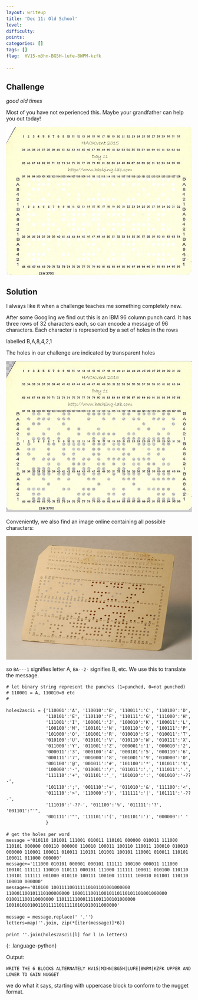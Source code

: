 ```yaml
---
layout: writeup
title: 'Dec 11: Old School'
level:
difficulty:
points:
categories: []
tags: []
flag:  HV15-m3hn-BG5H-lufe-8WPM-kzfk

---
```


## Challenge

*good old times*

Most of you have not experienced this.
Maybe your grandfather can help you out today!

![](writeupfiles/PunchCard_11.png)

## Solution

I always like it when a challenge teaches me something completely new.

After some Googling we find out this is an IBM 96 column punch card. It
has three rows of 32 characters each, so can encode a message of 96
characters. Each character is represented by a set of holes in the rows

labelled B,A,8,4,2,1

The holes in our challenge are indicated by transparent holes

![](writeupfiles/PunchCard_11_transparent.png)

Conveniently, we also find an image online containing all possible
characters:

![](writeupfiles/punchcard.jpg)

so `BA---1` signifies letter A, `BA--2-` signifies B, etc. We use this
to translate the message.

    # let binary string represent the punches (1=punched, 0=not punched)
    # 110001 = A, 110010=B etc
    #

    holes2ascii = {'110001':'A', '110010':'B', '110011':'C', '110100':'D',
                   '110101':'E', '110110':'F', '110111':'G', '111000':'H',
                   '111001':'I', '100001':'J', '100010':'K', '100011':'L',
                   '100100':'M', '100101':'N', '100110':'O', '100111':'P',
                   '101000':'Q', '101001':'R', '010010':'S', '010011':'T',
                   '010100':'U', '010101':'V', '010110':'W', '010111':'X',
                   '011000':'Y', '011001':'Z', '000001':'1', '000010':'2',
                   '000011':'3', '000100':'4', '000101':'5', '000110':'6',
                   '000111':'7', '001000':'8', '001001':'9', '010000':'0',
                   '001100':'@', '001011':'#', '101100':'*', '101011':'$',
                   '100000':'-', '010001':'/', '011011':',', '111011':'.',
                   '111110':'+', '011101':'_', '101010':':', '001010':'-??-',
                   '101110':';', '001110':'=', '011010':'&', '111100':'<',
                   '011110':'>', '110000':'}', '111111':'|', '101111':'-??-',
                   '111010':'-??-', '011100':'%', '011111':'?', '001101':"'",
                   '001111':'"', '111101':'(', '101101':')', '000000':' '
                   }

    # get the holes per word
    message ='010110 101001 111001 010011 110101 000000 010011 111000 110101 000000 000110 000000 110010 100011 100110 110011 100010 010010 000000 110001 100011 010011 110101 101001 100101 110001 010011 110101 100011 011000 000000'
    message+='111000 010101 000001 000101 111111 100100 000011 111000 100101 111111 110010 110111 000101 111000 111111 100011 010100 110110 110101 111111 001000 010110 100111 100100 111111 100010 011001 110110 100010 000000'
    message+='010100 100111100111110101101001000000 110001100101110100000000 100011100110010110110101101001000000 010011100110000000 110111110001111001100101000000 100101010100110111110111110101010011000000'

    message = message.replace(' ','')
    letters=map(''.join, zip(*[iter(message)]*6))

    print ''.join(holes2ascii[l] for l in letters)
{: .language-python}

Output:

    WRITE THE 6 BLOCKS ALTERNATELY HV15|M3HN|BG5H|LUFE|8WPM|KZFK UPPER AND LOWER TO GAIN NUGGET

we do what it says, starting with uppercase block to conform to the
nugget format.




